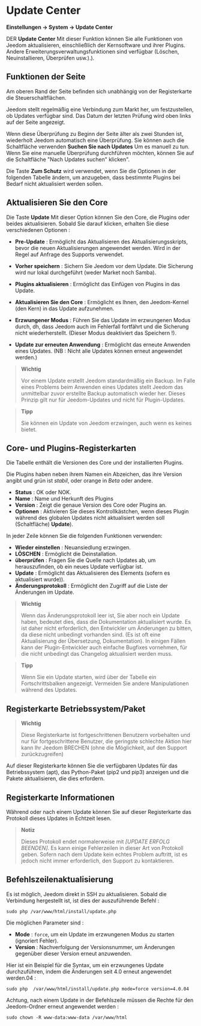 # Update Center
**Einstellungen → System → Update Center**


DER **Update Center** Mit dieser Funktion können Sie alle Funktionen von Jeedom aktualisieren, einschließlich der Kernsoftware und ihrer Plugins.
Andere Erweiterungsverwaltungsfunktionen sind verfügbar (Löschen, Neuinstallieren, Überprüfen usw.).).


## Funktionen der Seite

Am oberen Rand der Seite befinden sich unabhängig von der Registerkarte die Steuerschaltflächen.

Jeedom stellt regelmäßig eine Verbindung zum Markt her, um festzustellen, ob Updates verfügbar sind. Das Datum der letzten Prüfung wird oben links auf der Seite angezeigt.

Wenn diese Überprüfung zu Beginn der Seite älter als zwei Stunden ist, wiederholt Jeedom automatisch eine Überprüfung.
Sie können auch die Schaltfläche verwenden **Suchen Sie nach Updates** Um es manuell zu tun.
Wenn Sie eine manuelle Überprüfung durchführen möchten, können Sie auf die Schaltfläche "Nach Updates suchen" klicken".

Die Taste **Zum Schutz** wird verwendet, wenn Sie die Optionen in der folgenden Tabelle ändern, um anzugeben, dass bestimmte Plugins bei Bedarf nicht aktualisiert werden sollen.

## Aktualisieren Sie den Core

Die Taste **Update** Mit dieser Option können Sie den Core, die Plugins oder beides aktualisieren.
Sobald Sie darauf klicken, erhalten Sie diese verschiedenen Optionen :
- **Pre-Update** : Ermöglicht das Aktualisieren des Aktualisierungsskripts, bevor die neuen Aktualisierungen angewendet werden. Wird in der Regel auf Anfrage des Supports verwendet.
- **Vorher speichern** : Sichern Sie Jeedom vor dem Update. Die Sicherung wird nur lokal durchgeführt (weder Market noch Samba).
- **Plugins aktualisieren** : Ermöglicht das Einfügen von Plugins in das Update.
- **Aktualisieren Sie den Core** : Ermöglicht es Ihnen, den Jeedom-Kernel (den Kern) in das Update aufzunehmen.

- **Erzwungener Modus** : Führen Sie das Update im erzwungenen Modus durch, dh, dass Jeedom auch im Fehlerfall fortfährt und die Sicherung nicht wiederherstellt. (Dieser Modus deaktiviert das Speichern !).
- **Update zur erneuten Anwendung** : Ermöglicht das erneute Anwenden eines Updates. (NB : Nicht alle Updates können erneut angewendet werden.)

> **Wichtig**
>
> Vor einem Update erstellt Jeedom standardmäßig ein Backup. Im Falle eines Problems beim Anwenden eines Updates stellt Jeedom das unmittelbar zuvor erstellte Backup automatisch wieder her. Dieses Prinzip gilt nur für Jeedom-Updates und nicht für Plugin-Updates.

> **Tipp**
>
> Sie können ein Update von Jeedom erzwingen, auch wenn es keines bietet.

## Core- und Plugins-Registerkarten

Die Tabelle enthält die Versionen des Core und der installierten Plugins.

Die Plugins haben neben ihrem Namen ein Abzeichen, das ihre Version angibt und grün ist *stabil*, oder orange in *Beta* oder andere.

- **Status** : OK oder NOK.
- **Name** : Name und Herkunft des Plugins
- **Version** : Zeigt die genaue Version des Core oder Plugins an.
- **Optionen** : Aktivieren Sie dieses Kontrollkästchen, wenn dieses Plugin während des globalen Updates nicht aktualisiert werden soll (Schaltfläche) **Update**).

In jeder Zeile können Sie die folgenden Funktionen verwenden:

- **Wieder einstellen** : Neuansiedlung erzwingen.
- **LÖSCHEN** : Ermöglicht die Deinstallation.
- **überprüfen** : Fragen Sie die Quelle nach Updates ab, um herauszufinden, ob ein neues Update verfügbar ist.
- **Update** : Ermöglicht das Aktualisieren des Elements (sofern es aktualisiert wurde)).
- **Änderungsprotokoll** : Ermöglicht den Zugriff auf die Liste der Änderungen im Update.

> **Wichtig**
>
> Wenn das Änderungsprotokoll leer ist, Sie aber noch ein Update haben, bedeutet dies, dass die Dokumentation aktualisiert wurde. Es ist daher nicht erforderlich, den Entwickler um Änderungen zu bitten, da diese nicht unbedingt vorhanden sind. (Es ist oft eine Aktualisierung der Übersetzung, Dokumentation).
> In einigen Fällen kann der Plugin-Entwickler auch einfache Bugfixes vornehmen, für die nicht unbedingt das Changelog aktualisiert werden muss.

> **Tipp**
>
> Wenn Sie ein Update starten, wird über der Tabelle ein Fortschrittsbalken angezeigt. Vermeiden Sie andere Manipulationen während des Updates.

## Registerkarte Betriebssystem/Paket

> **Wichtig**
>
> Diese Registerkarte ist fortgeschrittenen Benutzern vorbehalten und nur für fortgeschrittene Benutzer, die geringste schlechte Aktion hier kann Ihr Jeedom BRECHEN (ohne die Möglichkeit, auf den Support zurückzugreifen)

Auf dieser Registerkarte können Sie die verfügbaren Updates für das Betriebssystem (apt), das Python-Paket (pip2 und pip3) anzeigen und die Pakete aktualisieren, die dies erfordern. 

## Registerkarte Informationen

Während oder nach einem Update können Sie auf dieser Registerkarte das Protokoll dieses Updates in Echtzeit lesen.

> **Notiz**
>
> Dieses Protokoll endet normalerweise mit *[UPDATE ERFOLG BEENDEN]*. Es kann einige Fehlerzeilen in dieser Art von Protokoll geben. Sofern nach dem Update kein echtes Problem auftritt, ist es jedoch nicht immer erforderlich, den Support zu kontaktieren.

## Befehlszeilenaktualisierung

Es ist möglich, Jeedom direkt in SSH zu aktualisieren.
Sobald die Verbindung hergestellt ist, ist dies der auszuführende Befehl :

```sudo php /var/www/html/install/update.php```

Die möglichen Parameter sind :

- **Mode** : `force`, um ein Update im erzwungenen Modus zu starten (ignoriert Fehler).
- **Version** : Nachverfolgung der Versionsnummer, um Änderungen gegenüber dieser Version erneut anzuwenden.

Hier ist ein Beispiel für die Syntax, um ein erzwungenes Update durchzuführen, indem die Änderungen seit 4.0 erneut angewendet werden.04 :

```sudo php  /var/www/html/install/update.php mode=force version=4.0.04```

Achtung, nach einem Update in der Befehlszeile müssen die Rechte für den Jeedom-Ordner erneut angewendet werden :

```sudo chown -R www-data:www-data /var/www/html```
